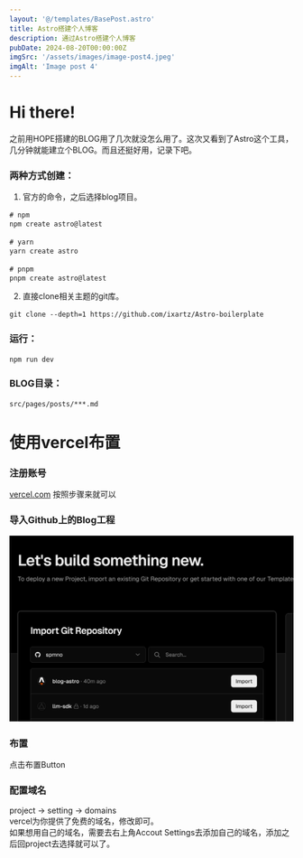 ```yaml
---
layout: '@/templates/BasePost.astro'
title: Astro搭建个人博客
description: 通过Astro搭建个人博客
pubDate: 2024-08-20T00:00:00Z
imgSrc: '/assets/images/image-post4.jpeg'
imgAlt: 'Image post 4'
---
```


# Hi there!

之前用HOPE搭建的BLOG用了几次就没怎么用了。这次又看到了Astro这个工具，几分钟就能建立个BLOG。而且还挺好用，记录下吧。

### 两种方式创建：
1. 官方的命令，之后选择blog项目。

```
# npm
npm create astro@latest

# yarn
yarn create astro

# pnpm
pnpm create astro@latest

```

2. 直接clone相关主题的git库。
```
git clone --depth=1 https://github.com/ixartz/Astro-boilerplate
```
### 运行：
```
npm run dev
```
### BLOG目录：
```
src/pages/posts/***.md
```

# 使用vercel布置

### 注册账号
[vercel.com](https://vercel.com) 按照步骤来就可以
### 导入Github上的Blog工程
![alt text](../../images/import_github.png)
### 布置
点击布置Button
### 配置域名
project -> setting -> domains<br />
vercel为你提供了免费的域名，修改即可。<br />
如果想用自己的域名，需要去右上角Accout Settings去添加自己的域名，添加之后回project去选择就可以了。